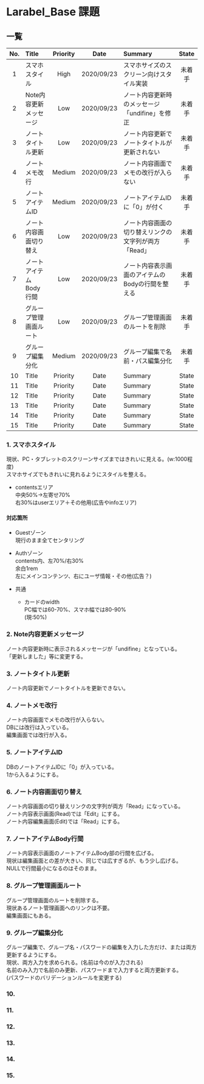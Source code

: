# Larabel_Base 課題

## 一覧

|No.|Title|Priority|Date|Summary|State|
|:--:|:---|:--:|:--:|:---|:--:|
|1|スマホスタイル|High|2020/09/23|スマホサイズのスクリーン向けスタイル実装|未着手|
|2|Note内容更新メッセージ|Low|2020/09/23|ノート内容更新時のメッセージ「undifine」を修正|未着手|
|3|ノートタイトル更新|Low|2020/09/23|ノート内容更新でノートタイトルが更新されない|未着手|
|4|ノートメモ改行|Medium|2020/09/23|ノート内容画面でメモの改行が入らない|未着手|
|5|ノートアイテムID|Medium|2020/09/23|ノートアイテムIDに「0」が付く|未着手|
|6|ノート内容画面切り替え|Low|2020/09/23|ノート内容画面の切り替えリンクの文字列が両方「Read」|未着手|
|7|ノートアイテムBody行間|Low|2020/09/23|ノート内容表示画面のアイテムのBodyの行間を整える|未着手|
|8|グループ管理画面ルート|Low|2020/09/23|グループ管理画面のルートを削除|未着手|
|9|グループ編集分化|Medium|2020/09/23|グループ編集で名前・パス編集分化|未着手|
|10|Title|Priority|Date|Summary|State|
|11|Title|Priority|Date|Summary|State|
|12|Title|Priority|Date|Summary|State|
|13|Title|Priority|Date|Summary|State|
|14|Title|Priority|Date|Summary|State|
|15|Title|Priority|Date|Summary|State|

### 1. スマホスタイル

現状、PC・タブレットのスクリーンサイズまではきれいに見える。(w:1000程度)  
スマホサイズでもきれいに見れるようにスタイルを整える。  

- contentsエリア  
  中央50%→左寄せ70%  
  右30%はuserエリア＋その他用(広告やinfoエリア)  

#### 対応箇所

- Guestゾーン  
  現行のまま全てセンタリング  

- Authゾーン  
  contents内、左70%/右30%  
  余白1rem  
  左にメインコンテンツ、右にユーザ情報・その他(広告？)  

- 共通    
    - カードのwidth  
      PC幅では60-70%、スマホ幅では80-90%  
      (現:50%)  

### 2. Note内容更新メッセージ

ノート内容更新時に表示されるメッセージが「undifine」となっている。  
「更新しました」等に変更する。  

### 3. ノートタイトル更新

ノート内容更新でノートタイトルを更新できない。  

### 4. ノートメモ改行

ノート内容画面でメモの改行が入らない。  
DBには改行は入っている。  
編集画面では改行が入る。  

### 5. ノートアイテムID

DBのノートアイテムIDに「0」が入っている。  
1から入るようにする。  

### 6. ノート内容画面切り替え

ノート内容画面の切り替えリンクの文字列が両方「Read」になっている。  
ノート内容表示画面(Read)では「Edit」にする。  
ノート内容編集画面(Edit)では「Read」にする。  

### 7. ノートアイテムBody行間

ノート内容表示画面のノートアイテムBody部の行間を広げる。  
現状は編集画面との差が大きい、同じでは広すぎるが、もう少し広げる。  
NULLで行間最小になるのはそのまま。  

### 8. グループ管理画面ルート

グループ管理画面のルートを削除する。  
現状あるノート管理画面へのリンクは不要。  
編集画面にもある。  

### 9. グループ編集分化

グループ編集で、グループ名・パスワードの編集を入力した方だけ、または両方更新するようにする。  
現状、両方入力を求められる。(名前は今のが入力される)  
名前のみ入力で名前のみ更新、パスワードまで入力すると両方更新する。  
(パスワードのバリデーションルールを変更する)  

### 10. 

### 11. 

### 12. 

### 13. 

### 14. 

### 15. 

